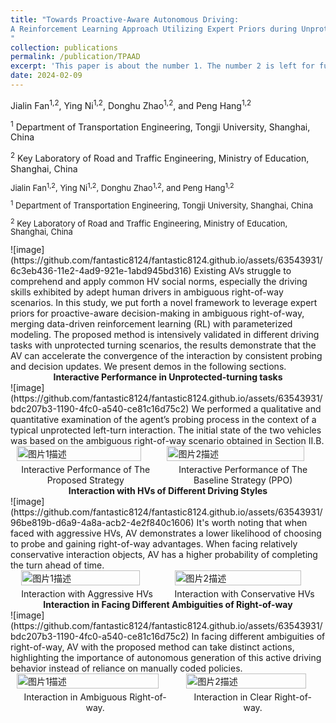```yaml
---
title: "Towards Proactive-Aware Autonomous Driving:
A Reinforcement Learning Approach Utilizing Expert Priors during Unprotected Turns
"
collection: publications
permalink: /publication/TPAAD
excerpt: 'This paper is about the number 1. The number 2 is left for future work.'
date: 2024-02-09
---
```

<p>Jialin Fan<sup>1,2</sup>, Ying Ni<sup>1,2</sup>, Donghu Zhao<sup>1,2</sup>, and Peng Hang<sup>1,2</sup></p>
<p><sup>1</sup> Department of Transportation Engineering, Tongji University, Shanghai, China</p>
<p><sup>2</sup> Key Laboratory of Road and Traffic Engineering, Ministry of Education, Shanghai, China</p>
<p style="font-size:small; line-height:1;">Jialin Fan<sup style="font-size:smaller;">1,2</sup>, Ying Ni<sup style="font-size:smaller;">1,2</sup>, Donghu Zhao<sup style="font-size:smaller;">1,2</sup>, and Peng Hang<sup style="font-size:smaller;">1,2</sup></p>
<p style="font-size:small; line-height:1;"><sup style="font-size:smaller;">1</sup> Department of Transportation Engineering, Tongji University, Shanghai, China</p>
<p style="font-size:small; line-height:1;"><sup style="font-size:smaller;">2</sup> Key Laboratory of Road and Traffic Engineering, Ministry of Education, Shanghai, China</p>
![image](https://github.com/fantastic8124/fantastic8124.github.io/assets/63543931/6c3eb436-11e2-4ad9-921e-1abd945bd316)
Existing AVs struggle to comprehend and apply common HV social norms, especially the driving skills exhibited by adept human drivers in ambiguous right-of-way scenarios. In this study, we put forth a novel framework to leverage expert priors for proactive-aware decision-making in ambiguous right-of-way, merging data-driven reinforcement learning (RL) with parameterized modeling. The proposed method is intensively validated in different driving tasks with unprotected turning scenarios, the results demonstrate that the AV can accelerate the convergence of the interaction by consistent probing and decision updates. We present demos in the following sections.

 <div align="center"><strong>Interactive Performance in Unprotected-turning tasks</strong></div>
 ![image](https://github.com/fantastic8124/fantastic8124.github.io/assets/63543931/bdc207b3-1190-4fc0-a540-ce81c16d75c2)
We performed a qualitative and quantitative examination of the agent’s probing process in the context of a typical unprotected left-turn interaction. The initial state of the two vehicles was based on the ambiguous right-of-way scenario obtained in Section II.B.
<div style="display: flex; justify-content: space-around; align-items: flex-start;">
  <figure style="margin: 0 10px;">
    <img src="https://github.com/fantastic8124/fantastic8124.github.io/assets/63543931/d1320d37-74e9-423c-928d-0337ba16a333" alt="图片1描述" style="width: 95%; margin-bottom: 0;" />
    <figcaption style="text-align: center; margin-top: 5px;">Interactive Performance of The Proposed Strategy</figcaption>
  </figure>
  <figure style="margin: 0 10px;">
    <img src="https://github.com/fantastic8124/fantastic8124.github.io/assets/63543931/941d594d-09ca-4f6d-8fb6-52092f9c816e" alt="图片2描述" style="width: 95%; margin-bottom: 0;" />
    <figcaption style="text-align: center; margin-top: 5px;">Interactive Performance of The Baseline Strategy (PPO)</figcaption>
  </figure>
</div>

 <div align="center"><strong>Interaction with HVs of Different Driving Styles</strong></div>
![image](https://github.com/fantastic8124/fantastic8124.github.io/assets/63543931/96be819b-d6a9-4a8a-acb2-4e2f840c1606)
It's worth noting that when faced with aggressive HVs, AV demonstrates a lower likelihood of choosing to probe and gaining right-of-way advantages. When facing relatively conservative interaction objects, AV has a higher probability of completing the turn ahead of time.
<div style="display: flex; justify-content: space-around; align-items: flex-start;">
  <figure style="margin: 0 10px;">
    <img src="https://github.com/fantastic8124/fantastic8124.github.io/assets/63543931/84387826-7239-4316-a4a3-0ab303aebe3e" alt="图片1描述" style="width: 95%; margin-bottom: 0;" />
    <figcaption style="text-align: center; margin-top: 5px;">Interaction with Aggressive HVs</figcaption>
  </figure>
  <figure style="margin: 0 10px;">
    <img src="https://github.com/fantastic8124/fantastic8124.github.io/assets/63543931/c94d97f0-8497-4dcf-8d7a-a181e06e673f" alt="图片2描述" style="width: 95%; margin-bottom: 0;" />
    <figcaption style="text-align: center; margin-top: 5px;">Interaction with Conservative HVs</figcaption>
  </figure>
</div>

 <div align="center"><strong>Interaction in Facing Different Ambiguities of Right-of-way</strong></div>
 ![image](https://github.com/fantastic8124/fantastic8124.github.io/assets/63543931/bdc207b3-1190-4fc0-a540-ce81c16d75c2)
  In facing different ambiguities of right-of-way, AV with the proposed method can take distinct actions, highlighting the importance of autonomous generation of this active driving behavior instead of reliance on manually coded policies. 
<div style="display: flex; justify-content: space-around; align-items: flex-start;">
  <figure style="margin: 0 10px;">
    <img src="https://github.com/fantastic8124/fantastic8124.github.io/assets/63543931/e8731323-7f9c-49de-9afb-034fc8b63391" alt="图片1描述" style="width: 95%; margin-bottom: 0;" />
    <figcaption style="text-align: center; margin-top: 5px;">Interaction in Ambiguous Right-of-way.</figcaption>
  </figure>
  <figure style="margin: 0 10px;">
    <img src="https://github.com/fantastic8124/fantastic8124.github.io/assets/63543931/e32e9280-43fb-49f3-9cd3-0dbde4ff9194" alt="图片2描述" style="width: 95%; margin-bottom: 0;" />
    <figcaption style="text-align: center; margin-top: 5px;">Interaction in Clear Right-of-way.</figcaption>
  </figure>
</div>


